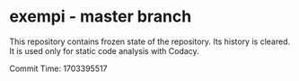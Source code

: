 # exempi - master branch

This repository contains frozen state of the repository.
Its history is cleared. It is used only for static code
analysis with Codacy.

Commit Time: 1703395517
